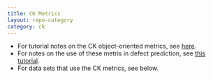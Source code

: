 ```yaml
---
title: CK Metrics
layout: repo-category
category: ck
---
```


+ For tutorial notes on the CK object-oriented metrics, 
  see [here](/repo/defect/ck/tut.html).
+ For notes on the use of these metris in defect
  prediction, see [this tutorial](/repo/defect/tut.html).
+ For data sets that use the CK metrics, see below.
